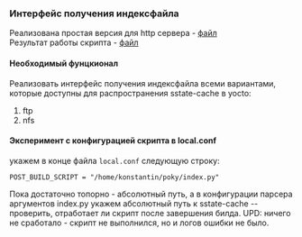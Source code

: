 ### Интерфейс получения индексфайла
Реализована простая версия для http сервера - [файл](./http_index.py)  
Результат работы скрипта - [файл](https://drive.google.com/file/d/1cPnYCm9EGqonT1ZyYuHMtVhQf1FOLXnB/view?usp=sharing)
#### Необходимый фунцкионал
Реализовать интерфейс получения индексфайла всеми вариантами, которые доступны для распространения sstate-cache в yocto:
1. ftp
2. nfs


#### Эксперимент с конфигурацией скрипта в local.conf

укажем в конце файла `local.conf` следующую строку:


```
POST_BUILD_SCRIPT = "/home/konstantin/poky/index.py"
```
Пока достаточно топорно - абсолютный путь, а в конфигурации парсера аргументов index.py укажем абсолютный путь к sstate-cache -- проверить, отработает ли скрипт после завершения билда.
UPD: ничего не сработало - скрипт не выполнился, но и логов ошибки не было.
